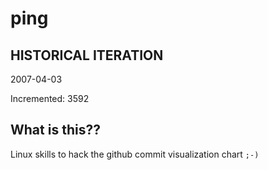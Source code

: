# ping

## HISTORICAL ITERATION
2007-04-03

Incremented: 3592

## What is this?? 
Linux skills to hack the github commit visualization chart `;-)`
